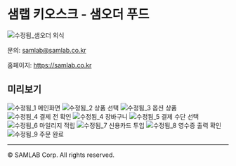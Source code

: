 # 샘랩 키오스크 - 샘오더 푸드

![수정됨_샘오더 외식](https://user-images.githubusercontent.com/5858144/149885312-76cff21c-2ccc-4018-8488-6e4cedf04b06.png)


문의: samlab@samlab.co.kr

홈페이지: https://samlab.co.kr
<br/>
## 미리보기

![수정됨_1 메인화면](https://user-images.githubusercontent.com/5858144/150273565-06a229ce-a5fe-4ced-bc5f-8e05bb2e8ea6.png)
![수정됨_2 상품 선택](https://user-images.githubusercontent.com/5858144/150273568-d893609d-45dd-4bc4-81d6-caadcff20591.png)
![수정됨_3 옵션 상품](https://user-images.githubusercontent.com/5858144/150273569-400cf947-ab85-455a-af48-6e477b71f1ad.png)
![수정됨_4 결제 전 확인](https://user-images.githubusercontent.com/5858144/150273571-6995f4a7-13b8-43d0-bbf9-80c0b8b361de.png)
![수정됨_4 장바구니](https://user-images.githubusercontent.com/5858144/150273573-89473031-4be6-4a64-873d-8973031652fd.png)
![수정됨_5 결제 수단 선택](https://user-images.githubusercontent.com/5858144/150273574-d5eda8b2-896b-43ed-938b-7618e3d27864.png)
![수정됨_6 마일리지 적립](https://user-images.githubusercontent.com/5858144/150273575-ac78a64e-eeb8-43ff-bb6f-6948a84c5935.png)
![수정됨_7 신용카드 투입](https://user-images.githubusercontent.com/5858144/150273576-074db0cd-76fd-40a9-895b-f82425fad9ed.png)
![수정됨_8 영수증 출력 확인](https://user-images.githubusercontent.com/5858144/150273577-f6ddf492-7686-42d7-b23d-0da3600ba047.png)
![수정됨_9 주문 완료](https://user-images.githubusercontent.com/5858144/150273580-470dd6f9-5711-4caf-88dc-338687ed5c1f.png)

---
© SAMLAB Corp. All rights reserved. 
